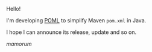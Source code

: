 Hello!

I'm developing [POML](https://github.com/mamorum/poml) to simplify Maven `pom.xml` in Java.

I hope I can announce its release, update and so on.

_mamorum_
